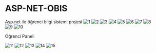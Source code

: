 # ASP-NET-OBIS
Asp.net ile öğrenci bilgi sistemi projesi
![1](https://user-images.githubusercontent.com/77343458/129457136-3d1ee5c8-850f-40e1-8eaf-c9b0c5399e59.png)
![2](https://user-images.githubusercontent.com/77343458/129457118-7fedc342-d60f-422e-874c-0c40990dda65.png)
![3](https://user-images.githubusercontent.com/77343458/129457119-cf32d6f4-a834-4225-8ddf-1b4144a5edcc.png)
![4](https://user-images.githubusercontent.com/77343458/129457120-4cbd08c9-43b6-492e-9ba0-a516738ebda5.png)
![5](https://user-images.githubusercontent.com/77343458/129457122-4a9f986c-ac62-43fc-8c27-5a18a897ed9c.png)
![6](https://user-images.githubusercontent.com/77343458/129457123-c1ad0630-d142-404e-a8d1-c0fdcdd21522.png)
![7](https://user-images.githubusercontent.com/77343458/129457125-77323793-dc26-4b72-9c1e-8e6304f601e6.png)
![8](https://user-images.githubusercontent.com/77343458/129457126-0d337e91-d7c1-4803-a2b2-8e04413a3442.png)
![9](https://user-images.githubusercontent.com/77343458/129457127-7be309fa-0daf-4108-b051-7d3a076169fb.png)
![10](https://user-images.githubusercontent.com/77343458/129457128-069e27a4-c7b7-4ed9-8f81-ab1967eb4c2b.png)

Öğrenci Paneli

![11](https://user-images.githubusercontent.com/77343458/129457129-e0b674c5-90a0-41ef-acb9-d0892007b9ce.png)
![12](https://user-images.githubusercontent.com/77343458/129457131-a9a30095-b437-40aa-b535-e808c95fb4e7.png)
![13](https://user-images.githubusercontent.com/77343458/129457132-a7cdafb5-1c3d-43f2-b867-f93b4b0d6a27.png)
![14](https://user-images.githubusercontent.com/77343458/129457133-caf08fb0-7e51-4c84-ae5e-b370c5321649.png)
![15](https://user-images.githubusercontent.com/77343458/129457135-da7f0f76-cb8a-45a6-a9f6-63a0cb7c69d1.png)
